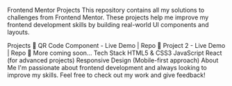 Frontend Mentor Projects
This repository contains all my solutions to challenges from Frontend Mentor. These projects help me improve my frontend development skills by building real-world UI components and layouts.

Projects
📌 QR Code Component - Live Demo | Repo
📌 Project 2 - Live Demo | Repo
📌 More coming soon...
Tech Stack
HTML5 & CSS3
JavaScript
React (for advanced projects)
Responsive Design (Mobile-first approach)
About Me
I'm passionate about frontend development and always looking to improve my skills. Feel free to check out my work and give feedback!
